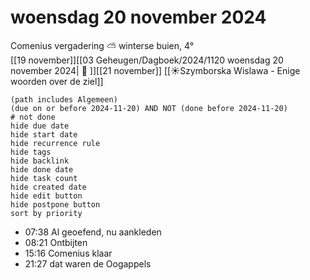 # woensdag 20 november 2024

Comenius vergadering ⛅ winterse buien, 4°<br>[[19 november]][[03 Geheugen/Dagboek/2024/1120 woensdag 20 november 2024| 📓 ]][[21 november]]
[[☀️Szymborska Wislawa - Enige woorden over de ziel]]
```tasks
(path includes Algemeen)
(due on or before 2024-11-20) AND NOT (done before 2024-11-20)
# not done
hide due date
hide start date
hide recurrence rule
hide tags
hide backlink
hide done date
hide task count
hide created date
hide edit button
hide postpone button 
sort by priority 
```
- 07:38 Al geoefend, nu aankleden  
- 08:21 Ontbijten 
- 15:16 Comenius klaar
- 21:27 dat waren de Oogappels 